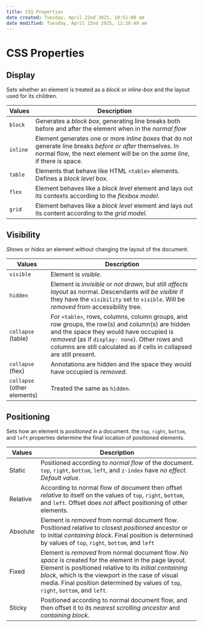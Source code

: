 ```yaml
---
title: CSS Properties
date created: Tuesday, April 22nd 2025, 10:51:08 am
date modified: Tuesday, April 22nd 2025, 11:28:49 am
---
```


# CSS Properties

## Display

Sets whether an element is treated as a _block_ or _inline-box_ and the layout used for its children.

| Values   | Description                                                                                                                                                                                 |
| -------- | ------------------------------------------------------------------------------------------------------------------------------------------------------------------------------------------- |
| `block`  | Generates a _block box_, generating line breaks both before and after the element when in the _normal flow_                                                                                 |
| `inline` | Element generates one or more _inline boxes_ that do not generate line breaks _before or after_ themselves. In normal flow, the next element will be on the _same line_, if there is space. |
| `table`  | Elements that behave like HTML `<table>` elements. Defines a _block level_ box.                                                                                                             |
| `flex`   | Element behaves like a _block level_ element and lays out its contexts according to the _flexbox model_.                                                                                    |
| `grid`   | Element behaves like a _block level_ element and lays out its content according to the _grid model_.                                                                                        |

## Visibility

_Shows_ or _hides_ an element _without_ changing the layout of the document.

| Values                      | Description                                                                                                                                                                                                                                                           |
| --------------------------- | --------------------------------------------------------------------------------------------------------------------------------------------------------------------------------------------------------------------------------------------------------------------- |
| `visible`                   | Element is _visible_.                                                                                                                                                                                                                                                 |
| `hidden`                    | Element is _invisible_ or _not drawn_, but still _affects layout_ as normal. Descendants _will be visible_ if they have the `visibility` set to `visible`. Will be _removed_ from accessibility tree.                                                                 |
| `collapse` (table)          | For `<table>`, rows, columns, column groups, and row groups, the row(s) and column(s) are hidden and the space they would have occupied is _removed_ (as if `display: none`). Other rows and columns are still calculated as if cells in collapsed are still present. |
| `collapse` (flex)           | Annotations are hidden and the space they would have occupied is _removed_.                                                                                                                                                                                           |
| `collapse` (other elements) | Treated the same as `hidden`.                                                                                                                                                                                                                                         |

## Positioning

Sets how an element is _positioned_ in a document. the `top`, `right`, `bottom`, and `left` properties determine the final location of positioned elements.

| Values   | Description                                                                                                                                                                                                                                                                                                 |
| -------- | ----------------------------------------------------------------------------------------------------------------------------------------------------------------------------------------------------------------------------------------------------------------------------------------------------------- |
| Static   | Positioned according to _normal flow_ of the document. `top`, `right`, `bottom`, `left`, and `z-index` have _no effect_. _Default value._                                                                                                                                                                   |
| Relative | According to normal flow of document then offset _relative_ to itself on the values of `top`, `right`, `bottom`, and `left`. Offset does _not_ affect positioning of other elements.                                                                                                                        |
| Absolute | Element is _removed_ from normal document flow. Positioned relative to closest _positioned_ ancestor or to initial _containing block_. Final position is determined by values of `top`, `right`, `bottom`, and `left`                                                                                       |
| Fixed    | Element is _removed_ from normal document flow. _No space_ is created for the element in the page layout. Element is positioned relative to its _initial containing block_, which is the viewport in the case of visual media. Final position determined by values of `top`, `right`, `bottom`, and `left`. |
| Sticky   | Positioned according to normal document flow, and then offset it to its _nearest scrolling ancestor_ and _containing block_.                                                                                                                                                                                |
